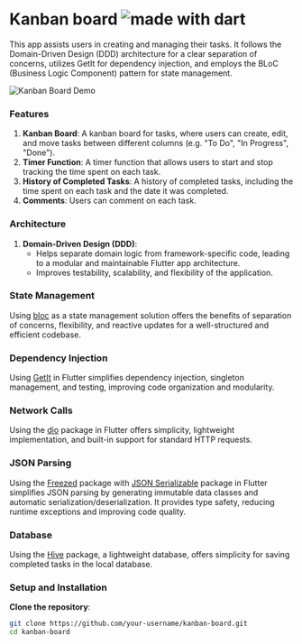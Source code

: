 # Kanban board <img src="https://img.shields.io/badge/made%20with-dart-blue.svg" alt="made with dart">

This app assists users in creating and managing their tasks. It follows the Domain-Driven Design (DDD) architecture for a clear separation of concerns, utilizes GetIt for dependency injection, and employs the BLoC (Business Logic Component) pattern for state management.

![Kanban Board Demo](screenshots/video.gif)

### Features
1. **Kanban Board**: A kanban board for tasks, where users can create, edit, and move tasks between different columns (e.g. "To Do", "In Progress", "Done").
2. **Timer Function**: A timer function that allows users to start and stop tracking the time spent on each task.
3. **History of Completed Tasks**: A history of completed tasks, including the time spent on each task and the date it was completed.
4. **Comments**: Users can comment on each task.

### Architecture

1. **Domain-Driven Design (DDD)**:
   - Helps separate domain logic from framework-specific code, leading to a modular and maintainable Flutter app architecture.
   - Improves testability, scalability, and flexibility of the application.

### State Management

Using [bloc](https://pub.dev/packages/flutter_bloc) as a state management solution offers the benefits of separation of concerns, flexibility, and reactive updates for a well-structured and efficient codebase.

### Dependency Injection

Using [GetIt](https://pub.dev/packages/get_it) in Flutter simplifies dependency injection, singleton management, and testing, improving code organization and modularity.

### Network Calls

Using the [dio](https://pub.dev/packages/dio) package in Flutter offers simplicity, lightweight implementation, and built-in support for standard HTTP requests.

### JSON Parsing

Using the [Freezed](https://pub.dev/packages/freezed) package with [JSON Serializable](https://pub.dev/packages/json_serializable) package in Flutter simplifies JSON parsing by generating immutable data classes and automatic serialization/deserialization. It provides type safety, reducing runtime exceptions and improving code quality.

### Database

Using the [Hive](https://pub.dev/packages/hive) package, a lightweight database, offers simplicity for saving completed tasks in the local database.

### Setup and Installation

**Clone the repository**:
   ```sh
   git clone https://github.com/your-username/kanban-board.git
   cd kanban-board
